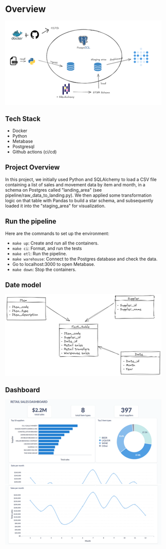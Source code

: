 # Overview
![Architecture](etl_metabase/assets/architecture.PNG)

## Tech Stack 
* Docker
* Python
* Metabase
* Postgresql
* Github actions (ci/cd)


## Project Overview 
In this project, we initially used Python and SQLAlchemy to load a CSV file containing a list of sales and movement data by item and month, in a schema on Postgres called "landing_area" (see pipeline/raw_data_to_landing.py). We then applied some transformation logic on that table with Pandas to build a star schema, and subsequently loaded it into the "staging_area" for visualization.

## Run the pipeline
Here are the commands to set up the environment:
* `make up`: Create and run all the containers.
* `make ci`: Format, and run the tests
* `make etl`: Run the pipeline.
* `make warehouse`: Connect to the Postgres database and check the data.
* Go to localhost:3000 to open Metabase.
* `make down`: Stop the containers.

## Date model
![data_model.png](etl_metabase/assets/data_model.png)

## Dashboard
![dashboard1.PNG](etl_metabase/assets/metabase_dashboard_1.PNG)
![dashboard2.PNG](etl_metabase/assets/metabase_dashboard_2.PNG)

